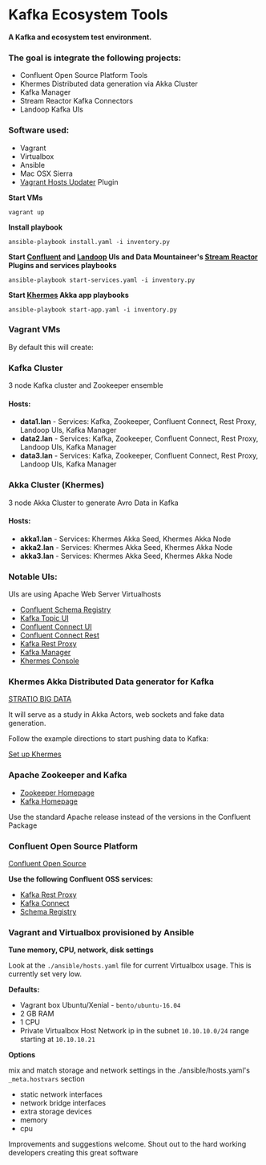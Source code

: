 # Kafka Ecosystem Tools

**A Kafka and ecosystem test environment.**

### The goal is integrate the following projects:
* Confluent Open Source Platform Tools
* Khermes Distributed data generation via Akka Cluster
* Kafka Manager
* Stream Reactor Kafka Connectors
* Landoop Kafka UIs

### Software used:
* Vagrant
* Virtualbox
* Ansible
* Mac OSX Sierra
* [Vagrant Hosts Updater](https://github.com/cogitatio/vagrant-hostsupdater) Plugin

**Start VMs**
```
vagrant up
```

**Install playbook**
```
ansible-playbook install.yaml -i inventory.py
```

**Start [Confluent](https://github.com/confluentinc) and [Landoop](https://github.com/Landoop) UIs and Data Mountaineer's [Stream Reactor](https://github.com/datamountaineer/stream-reactor) Plugins and services playbooks**
```
ansible-playbook start-services.yaml -i inventory.py
```

**Start [Khermes](https://github.com/Stratio/khermes/wiki/Getting-started) Akka app playbooks**
```
ansible-playbook start-app.yaml -i inventory.py
```

### Vagrant VMs

By default this will create:

### Kafka Cluster
3 node Kafka cluster and Zookeeper ensemble

#### Hosts:

- **data1.lan** - Services: Kafka, Zookeeper, Confluent Connect, Rest Proxy, Landoop UIs, Kafka Manager
- **data2.lan** - Services: Kafka, Zookeeper, Confluent Connect, Rest Proxy, Landoop UIs, Kafka Manager
- **data3.lan** - Services: Kafka, Zookeeper, Confluent Connect, Rest Proxy, Landoop UIs, Kafka Manager

### Akka Cluster (Khermes)
3 node Akka Cluster to generate Avro Data in Kafka

#### Hosts:

- **akka1.lan** - Services: Khermes Akka Seed, Khermes Akka Node
- **akka2.lan** - Services: Khermes Akka Seed, Khermes Akka Node
- **akka3.lan** - Services: Khermes Akka Seed, Khermes Akka Node

### Notable UIs:
UIs are using Apache Web Server Virtualhosts

* [Confluent Schema Registry](http://data1.lan)
* [Kafka Topic UI](http://data1.lan:8090/#/)
* [Confluent Connect UI](http://data1.lan:8084/)
* [Confluent Connect Rest](http://data1.lan:8083/)
* [Kafka Rest Proxy](http://data1.lan:8082/)
* [Kafka Manager](http://data1.lan:9000/)
* [Khermes Console](http://akka1.lan:9080/console)

### Khermes Akka Distributed Data generator for Kafka
[STRATIO BIG DATA](http://www.stratio.com/)

It will serve as a study in Akka Actors, web sockets and fake data generation.

Follow the example directions to start pushing data to Kafka:

[Set up Khermes](https://github.com/Stratio/khermes/wiki/Set-up-Khermes)

### Apache Zookeeper and Kafka
* [Zookeeper Homepage](https://zookeeper.apache.org/)
* [Kafka Homepage](https://kafka.apache.org/)

Use the standard Apache release instead of the versions in the Confluent Package

### Confluent Open Source Platform
[Confluent Open Source](https://www.confluent.io/product/confluent-open-source/)

**Use the following Confluent OSS services:**

* [Kafka Rest Proxy](https://docs.confluent.io/current/kafka-rest/docs/index.html)
* [Kafka Connect](https://docs.confluent.io/current/connect/index.html)
* [Schema Registry](https://docs.confluent.io/current/schema-registry/docs/index.html)

### Vagrant and Virtualbox provisioned by Ansible
**Tune memory, CPU, network, disk settings**

Look at the ```./ansible/hosts.yaml``` file for current Virtualbox usage. This is currently set very low.

**Defaults:**

* Vagrant box Ubuntu/Xenial - ```bento/ubuntu-16.04```
* 2 GB RAM
* 1 CPU
* Private Virtualbox Host Network ip in the subnet ```10.10.10.0/24``` range starting at ```10.10.10.21```

**Options**

mix and match storage and network settings in the ./ansible/hosts.yaml's ```_meta.hostvars``` section
* static network interfaces
* network bridge interfaces
* extra storage devices
* memory
* cpu

Improvements and suggestions welcome.
Shout out to the hard working developers creating this great software
